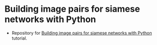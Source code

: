# Building image pairs for siamese networks with Python
- Repository for [Building image pairs for siamese networks with Python](https://www.pyimagesearch.com/2020/11/23/building-image-pairs-for-siamese-networks-with-python/) tutorial.

